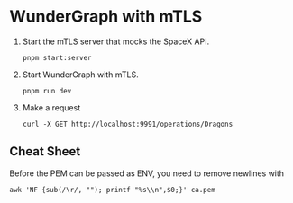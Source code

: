 # WunderGraph with mTLS

1. Start the mTLS server that mocks the SpaceX API.
   ```
   pnpm start:server
   ```
2. Start WunderGraph with mTLS.
   ```
   pnpm run dev
   ```
3. Make a request
   ```
   curl -X GET http://localhost:9991/operations/Dragons
   ```

## Cheat Sheet

Before the PEM can be passed as ENV, you need to remove newlines with

```shell
awk 'NF {sub(/\r/, ""); printf "%s\\n",$0;}' ca.pem
```
